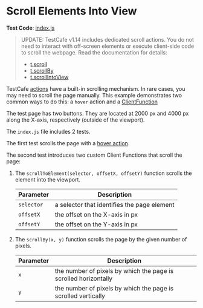 # Scroll Elements Into View

**Test Code**: [index.js](index.js)  

> UPDATE: TestCafe v1.14 includes dedicated scroll actions. You do not need to interact with off-screen elements or execute client-side code to scroll the webpage. Read the documentation for details:
>
> * [t.scroll](https://devexpress.github.io/testcafe/documentation/reference/test-api/testcontroller/scroll.html)
> * [t.scrollBy](https://devexpress.github.io/testcafe/documentation/reference/test-api/testcontroller/scrollby.html)
> * [t.scrollIntoView](https://devexpress.github.io/testcafe/documentation/reference/test-api/testcontroller/scrollintoview.html)

TestCafe [actions](https://devexpress.github.io/testcafe/documentation/guides/basic-guides/interact-with-the-page.html) have a built-in scrolling mechanism. In rare cases, you may need to scroll the page manually. This example demonstrates two common ways to do this: a `hover` action and a [ClientFunction](https://devexpress.github.io/testcafe/documentation/guides/basic-guides/obtain-client-side-info.html)

The test page has two buttons. They are located at 2000 px and 4000 px along the X-axis, respectively (outside of the viewport).

The `index.js` file includes 2 tests.

The first test scrolls the page with a [hover action](https://devexpress.github.io/testcafe/documentation/reference/test-api/testcontroller/hover.html).

The second test introduces two custom Client Functions that scroll the page:

1. The `scrollToElement(selector, offsetX, offsetY)` function scrolls the element into the viewport.

    | Parameter  | Description |
    |------------|-------------|
    | `selector` | a selector that identifies the page element |
    | `offsetX`  | the offset on the X-axis in px |
    | `offsetY`  | the offset on the Y-axis in px |

2. The `scrollBy(x, y)` function scrolls the page by the given number of pixels.

    | Parameter  | Description |
    |------------|-------------|
    | `x` | the number of pixels by which the page is scrolled horizontally|
    | `y`  | the number of pixels by which the page is scrolled vertically|
